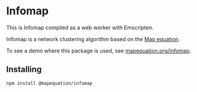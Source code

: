 # Infomap

This is Infomap compiled as a web worker with Emscripten.

Infomap is a network clustering algorithm based on the [Map equation](http://www.mapequation.org/publications.html#Rosvall-Axelsson-Bergstrom-2009-Map-equation).

To see a demo where this package is used, see [mapequation.org/infomap](https://www.mapequation.org/infomap/).

## Installing

```
npm install @mapequation/infomap
```
